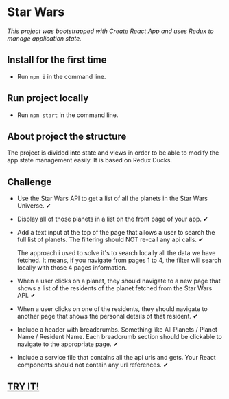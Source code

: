 # Star Wars

_This project was bootstrapped with Create React App and uses Redux to manage application state._

## Install for the first time

- Run `npm i` in the command line.

## Run project locally

- Run `npm start` in the command line.

## About project the structure
The project is divided into state and views in order to be able to modify the app state management easily. It is based on Redux Ducks.

## Challenge

- Use the Star Wars API to get a list of all the planets in the Star Wars Universe. ✔︎
- Display all of those planets in a list on the front page of your app. ✔︎
- Add a text input at the top of the page that allows a user to search the full list of planets. The filtering should NOT re-call any api calls. ✔︎
   
   The approach i used to solve it's to search locally all the data we have fetched. It means, if you navigate from pages 1 to 4, the filter will search locally with those 4 pages information.

- When a user clicks on a planet, they should navigate to a new page that shows a list of the residents of the planet fetched from the Star Wars API. ✔︎
- When a user clicks on one of the residents, they should navigate to another page that shows the personal details of that resident. ✔︎
- Include a header with breadcrumbs. Something like All Planets / Planet Name / Resident Name. Each breadcrumb section should be clickable to navigate to the appropriate page. ✔︎
- Include a service file that contains all the api urls and gets. Your React components should not contain any url references. ✔︎


## [TRY IT!](https://cm-starwars.netlify.app/)
